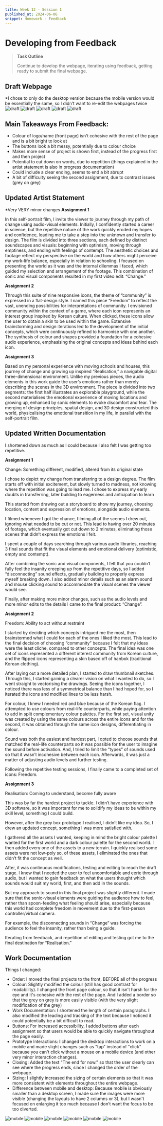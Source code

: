 ```yaml
---
title: Week 12 - Session 1
published_at: 2024-06-06
snippet: Homework - Feedback
---
```

# Developing from Feedback
>**Task Outline**
> 
> Continue to develop the webpage, iterating using feedback, getting ready to submit the final webpage.

## Draft Webpage
*I chose to only do the desktop version because the mobile version would be essentially the same, so I didn't want to re-edit the webpages twice
![draft](/W12/draft1.png)
![draft](/W12/draft2.png)
![draft](/W12/draft3.png)
![draft](/W12/draft4.png)
![draft](/W12/draft5.png)


## Main Takeaways From Feedback:
- Colour of logo/name (front page) isn't cohesive with the rest of the page and is a bit bright to look at
- The buttons look a bit messy, potentially due to colour choice
- Makes more sense of project is shown first, instead of the progress first and then project
- Potential to cut down on words, due to repetition (things explained in the artist statement is also in progress documentation)
- Could include a clear ending, seems to end a bit abrupt
- A bit of difficulty seeing the second assignment, due to contrast issues (grey on grey)

## Updated Artist Statement
*Very VERY minor changes
**Assignment 1**

In this self-portrait film, I invite the viewer to journey through my path of change using audio-visual elements. Initially, I confidently started a career in science, but the repetitive nature of the work quickly eroded my hopes and confidence, leading me to take a step into the unknown and transfer to design. The film is divided into three sections, each defined by distinct soundscapes and visuals: beginning with optimism, moving through emptiness, and ending with feelings of contempt. The aesthetic choices and footage reflect my perspective on the world and how others might perceive my work-life balance, especially in relation to schooling. I focused on presenting the world as it was and the internal dilemmas I faced, which guided my selection and arrangement of the footage. This combination of sonic and visual components resulted in my first video edit: “Change.”

**Assignment 2**

Through this suite of nine responsive icons, the theme of “community” is expressed in a flat-design style. I named this piece “Freedom” to reflect the vast, unending possibilities for interpretations of community. I envisioned community within the context of a game, where each icon represents an interest group inspired by Korean culture. When clicked, these icons allow the user to obtain a skin to be used within the game. Extensive brainstorming and design iterations led to the development of the initial concepts, which were continuously refined to harmonise with one another. The synthesis of colour and shapes provided a foundation for a cohesive audio experience, emphasising the original concepts and ideas behind each icon.

**Assignment 3**

Based on my personal experience with moving schools and houses, this journey of change and growing up inspired “Realisation,” a navigable digital three-dimensional environment. Unlike my previous pieces, the audio elements in this work guide the user’s emotions rather than merely describing the scenes in the 3D environment. The piece is divided into two segments: the first half illustrates an explorable playground, while the second materialises the emotional experience of moving locations and growing up, enhanced by sonic elements to evoke discomfort and fear. The merging of design principles, spatial design, and 3D design constructed this world, physicalising the emotional transition in my life, in parallel with the self-portrait film.


## Updated Written Documentation
I shortened down as much as I could because I also felt I was getting too repetitive.

**Assignment 1**

Change: Something different, modified, altered from its original state

I chose to depict my change from transferring to a design degree. The film starts off with initial excitement, but slowly turned to madness, not knowing where the repetition was going to lead me. I chose to express my early doubts in transferring, later building to eagerness and anticipation to learn

This started from drawing out a storyboard to show my journey, choosing location, content and expression of emotions, alongside audio elements.

I filmed whenever I got the chance, filming all of the scenes I drew out, ignoring what needed to be cut or not. This lead to having over 20 minutes of footage, which eventually got cut down to 2 minutes, eliminating those scenes that didn’t express the emotions I felt.

I spent a couple of days searching through various audio libraries, reaching 3 final sounds that fit the visual elements and emotional delivery (optimistic, empty and contempt).

After combining the sonic and visual components, I felt that you couldn’t fully feel the insanity creeping up from the repetitive days, so I added “disconnecting” sound effects, gradually building to properly express myself breaking down. I also added minor details such as an alarm sound and mouse clicking sound to accommodate the visual scenes the viewer would see.

Finally, after making more minor changes, such as the audio levels and more minor edits to the details I came to the final product: “Change”. 


**Assignment 2**

Freedom: Ability to act without restraint

I started by deciding which concepts intrigued me the most, then brainstormed what I could for each of the ones I liked the most. This lead to the final decision of choosing “community” because I felt that my ideas were the least cliche, compared to other concepts. The final idea was one set of icons represented a different interest community from Korean culture, and the flipped icons representing a skin based off of hanbok (traditional Korean clothing).

After laying out a more detailed plan, I started to draw thumbnail sketches. Through this, I started gaining a clearer vision on what I wanted to do, so I went straight to vectorising the drawings. Seeing the icons together, I noticed there was less of a symmetrical balance than I had hoped for, so I iterated the icons and modified lines to be less harsh.

For colour, I knew I needed red and blue because of the Korean flag. I attempted to use colours from real-life counterparts, while paying attention to add in split complementary colour palettes. For the first set, visual unity was created by using the same colours across the entire icons and for the second, it was obtained through the same icon designs, differentiating in colour.

Sound was both the easiest and hardest part, I opted to choose sounds that matched the real-life counterparts so it was possible for the user to imagine the sound before activation. And, I tried to limit the “types” of sounds used so that it wasn’t incohesive between each icon. Afterwards, it was just a matter of adjusting audio levels and further testing.

Following the repetitive testing sessions, I finally came to a completed set of icons: Freedom.

**Assignment 3**

Realisation: Coming to understand, become fully aware

This was by far the hardest project to tackle. I didn’t have experience with 3D software, so it was important for me to solidify my ideas to be within my skill level, something I could build.

However, after the grey box prototype I realised, I didn’t like my idea. So, I drew an updated concept, something I was more satisfied with. 

I gathered all the assets I wanted, keeping in mind the bright colour palette I wanted for the first world and a dark colour palette for the second world. I then added every one of the assets to a new terrain. I quickly realised some assets were not low-poly so, of these assets, I eliminated the ones that didn’t fit the concept as well. 

After, it was continuous modifications, testing and editing to reach the draft stage. I knew that I needed the user to feel uncomfortable and eerie through audio, but I wanted to gain feedback on what the users thought which sounds would suit my world, first, and then add in the sounds.

But my approach to sound in this final project was slightly different. I made sure that the sonic-visual elements were guiding the audience how to feel, rather than spoon-feeding what feeling should arise, especially because this world had complete freedom in movement due to the first-person controller/virtual camera. 

For example, the disconnecting sounds in “Change” was forcing the audience to feel the insanity, rather than being a guide.

Iterating from feedback, and repetition of editing and testing got me to the final destination for “Realisation.”

## Work Documentation
Things I changed:
- Order: I moved the final projects to the front, BEFORE all of the progress
- Colour: Slightly modified the colour (still has good contrast for readability). I changed the front page colour, so that it isn't harsh for the eye and it's cohesive with the rest of the page. And I added a border so that the grey on grey is more easily visible (with the very slight modification of the grey)
- Work Documentation: I shortened the length of certain paragraphs. I also modified the leading and tracking of the text because I noticed it could potentially be a bit difficult to read.
- Buttons: For increased accessibility, I added buttons after each assignment so that users would be able to quickly navigate throughout the page easily.
- Prototype Interactions: I changed the desktop interactions to work on a mobile and made slight changes such as "tap" instead of "click" because you can't click without a mouse on a mobile device (and other very minor interaction changes).
- Closing: Added the text "The end for now." so that the user clearly can see where the progress ends, since I changed the order of the webpage.
- Sizing: I slightly increased the sizing of certain elements so that it was more consistent with elements throughout the entire webpage.
- Difference between mobile and desktop: Because mobile is obviously smaller than a desktop screen, I made sure the images were more visible (changing the layouts to have 2 columns or 3), but I wasn't focused on enlarging it too much because I don't want the focus to be too diverted.

![mobile](W12/bwip6.png)
![mobile](W12/bwip5.png)
![mobile](W12/bwip4.png)
![mobile](W12/bwip3.png)
![mobile](W12/bwip2.png)
![mobile](W12/bwip1.png)